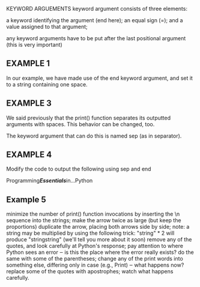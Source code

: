 KEYWORD ARGUEMENTS
 keyword argument consists of three elements:

 a keyword identifying the argument (end here);
 an equal sign (=); 
and a value assigned to that argument;

any keyword arguments have to be put after the last positional argument (this is very important)

## EXAMPLE 1

In our example, we have made use of the end keyword argument, and set it to a string containing one space.

## EXAMPLE 3
We said previously that the print() function separates its outputted arguments with spaces. This behavior can be changed, too.

The keyword argument that can do this is named sep (as in separator).
## EXAMPLE 4
Modify the code to output the following  using sep and end 
 
Programming***Essentials***in...Python

## Example 5 


minimize the number of print() function invocations by inserting the \n sequence into the strings;
make the arrow twice as large (but keep the proportions)
duplicate the arrow, placing both arrows side by side; note: a string may be multiplied by using the following trick: "string" * 2 will produce "stringstring" (we'll tell you more about it soon)
remove any of the quotes, and look carefully at Python's response; pay attention to where Python sees an error ‒ is this the place where the error really exists?
do the same with some of the parentheses;
change any of the print words into something else, differing only in case (e.g., Print) ‒ what happens now?
replace some of the quotes with apostrophes; watch what happens carefully.
